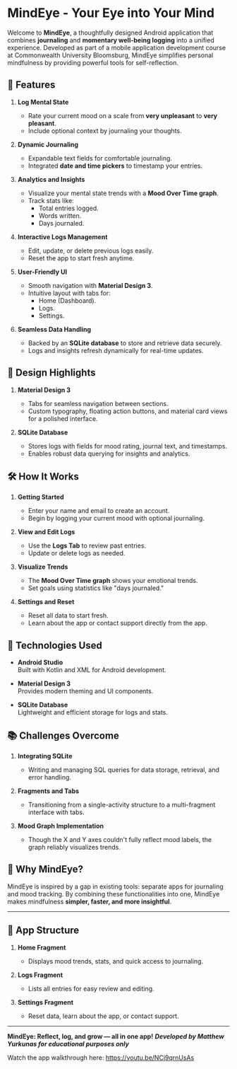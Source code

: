 # MindEye - Your Eye into Your Mind

Welcome to **MindEye**, a thoughtfully designed Android application that combines **journaling** and **momentary well-being logging** into a unified experience. Developed as part of a mobile application development course at Commonwealth University Bloomsburg, MindEye simplifies personal mindfulness by providing powerful tools for self-reflection.

## 📌 Features

1. **Log Mental State**  
   - Rate your current mood on a scale from **very unpleasant** to **very pleasant**.  
   - Include optional context by journaling your thoughts.

2. **Dynamic Journaling**  
   - Expandable text fields for comfortable journaling.  
   - Integrated **date and time pickers** to timestamp your entries.

3. **Analytics and Insights**  
   - Visualize your mental state trends with a **Mood Over Time graph**.  
   - Track stats like:
     - Total entries logged.
     - Words written.
     - Days journaled.

4. **Interactive Logs Management**  
   - Edit, update, or delete previous logs easily.  
   - Reset the app to start fresh anytime.

5. **User-Friendly UI**  
   - Smooth navigation with **Material Design 3**.  
   - Intuitive layout with tabs for:
     - Home (Dashboard).  
     - Logs.  
     - Settings.  

6. **Seamless Data Handling**  
   - Backed by an **SQLite database** to store and retrieve data securely.  
   - Logs and insights refresh dynamically for real-time updates.

## 🎨 Design Highlights

1. **Material Design 3**  
   - Tabs for seamless navigation between sections.  
   - Custom typography, floating action buttons, and material card views for a polished interface.

2. **SQLite Database**  
   - Stores logs with fields for mood rating, journal text, and timestamps.  
   - Enables robust data querying for insights and analytics.

## 🛠️ How It Works

1. **Getting Started**  
   - Enter your name and email to create an account.  
   - Begin by logging your current mood with optional journaling.

2. **View and Edit Logs**  
   - Use the **Logs Tab** to review past entries.  
   - Update or delete logs as needed.  

3. **Visualize Trends**  
   - The **Mood Over Time graph** shows your emotional trends.  
   - Set goals using statistics like "days journaled."

4. **Settings and Reset**  
   - Reset all data to start fresh.  
   - Learn about the app or contact support directly from the app.

## 🚀 Technologies Used

- **Android Studio**  
  Built with Kotlin and XML for Android development.
  
- **Material Design 3**  
  Provides modern theming and UI components.
  
- **SQLite Database**  
  Lightweight and efficient storage for logs and stats.

## 📚 Challenges Overcome

1. **Integrating SQLite**  
   - Writing and managing SQL queries for data storage, retrieval, and error handling.  

2. **Fragments and Tabs**  
   - Transitioning from a single-activity structure to a multi-fragment interface with tabs.

3. **Mood Graph Implementation**  
   - Though the X and Y axes couldn't fully reflect mood labels, the graph reliably visualizes trends.

## 🤔 Why MindEye?

MindEye is inspired by a gap in existing tools: separate apps for journaling and mood tracking. By combining these functionalities into one, MindEye makes mindfulness **simpler, faster, and more insightful**.

---

## 📂 App Structure

1. **Home Fragment**  
   - Displays mood trends, stats, and quick access to journaling.

2. **Logs Fragment**  
   - Lists all entries for easy review and editing.

3. **Settings Fragment**  
   - Reset data, learn about the app, or contact support.

---

**MindEye: Reflect, log, and grow — all in one app!**
***Developed by Matthew Yurkunas for educational purposes only***

Watch the app walkthrough here: https://youtu.be/NCj9qrnUsAs
